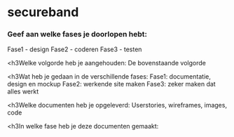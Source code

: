 # secureband

<h3>Geef aan welke fases je doorlopen hebt:</h3>
Fase1 - design Fase2 - coderen Fase3 - testen

<h3Welke volgorde heb je aangehouden:</h3>
De bovenstaande volgorde

<h3Wat heb je gedaan in de verschillende fases:</h3>
Fase1: documentatie, design en mockup
Fase2: werkende site maken
Fase3: zeker maken dat alles werkt

<h3Welke documenten heb je opgeleverd:</h3>
Userstories, wireframes, images, code

<h3In welke fase heb je deze documenten gemaakt:</h3>
